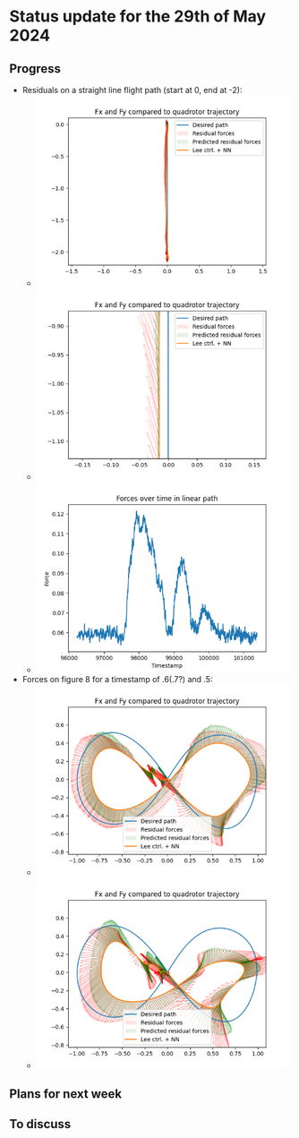 # Status update for the 29th of May 2024

## Progress
- Residuals on a straight line flight path (start at 0, end at -2):
    - ![alt text](https://github.com/Tupryk/BachelorThesis/blob/main/status_updates/straight_flight.png?raw=true)
    - ![alt text](https://github.com/Tupryk/BachelorThesis/blob/main/status_updates/straight_flight_zoomedin.png?raw=true)
    - ![alt text](https://github.com/Tupryk/BachelorThesis/blob/main/status_updates/forces_time.png?raw=true)
- Forces on figure 8 for a timestamp of .6(.7?) and .5:
    - ![alt text](https://github.com/Tupryk/BachelorThesis/blob/main/status_updates/forces_plot.png?raw=true)
    - ![alt text](https://github.com/Tupryk/BachelorThesis/blob/main/status_updates/faster_travel.png?raw=true)

## Plans for next week

## To discuss
